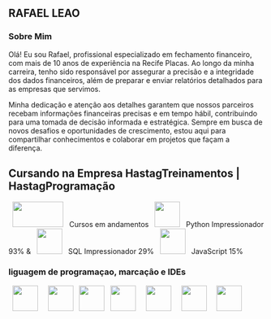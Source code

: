 ## RAFAEL LEAO

### Sobre Mim
Olá! Eu sou Rafael, profissional especializado em fechamento financeiro, com mais de 10 anos de experiência na Recife Placas. Ao longo da minha carreira, tenho sido responsável por assegurar a precisão e a integridade dos dados financeiros, além de preparar e enviar relatórios detalhados para as empresas que servimos.

Minha dedicação e atenção aos detalhes garantem que nossos parceiros recebam informações financeiras precisas e em tempo hábil, contribuindo para uma tomada de decisão informada e estratégica.
Sempre em busca de novos desafios e oportunidades de crescimento, estou aqui para compartilhar conhecimentos e colaborar em projetos que façam a diferença.

<div display="inline">
    <h2>Cursando na Empresa HastagTreinamentos | HastagProgramação</h2> &nbsp;&nbsp;<img  width=100px height=50px  src= "https://www.hashtagtreinamentos.com/wp-content/uploads/2022/05/Logo-Hashtag-Original-100x45px.png"/>&nbsp;&nbsp;
    Cursos em andamentos &nbsp;&nbsp;<img  width=50px height= 50px src="https://cdn.jsdelivr.net/gh/devicons/devicon/icons/python/python-original-wordmark.svg" />&nbsp;&nbsp; Python Impressionador 93% & &nbsp;&nbsp;<img width=50px height= 50px  src="https://cdn.jsdelivr.net/gh/devicons/devicon@latest/icons/azuresqldatabase/azuresqldatabase-original.svg" />&nbsp;&nbsp; SQL Impressionador 29%  &nbsp;&nbsp;<img width=50px height= 50px src="https://cdn.jsdelivr.net/gh/devicons/devicon@latest/icons/javascript/javascript-original.svg" />&nbsp;&nbsp; JavaScript 15%
          
</div>

### liguagem de programaçao, marcaçâo e IDEs

<div display="inline">
    &nbsp;&nbsp;<img  width=50px height= 50px src="https://cdn.jsdelivr.net/gh/devicons/devicon/icons/python/python-original-wordmark.svg" />&nbsp;&nbsp;
    &nbsp;&nbsp;<img width=50px height= 50px  src="https://cdn.jsdelivr.net/gh/devicons/devicon@latest/icons/azuresqldatabase/azuresqldatabase-original.svg" />   
    &nbsp;&nbsp;<img width=50px height= 50px  src="https://cdn.jsdelivr.net/gh/devicons/devicon@latest/icons/javascript/javascript-original.svg" />          
    &nbsp;&nbsp;<img width=50px height= 50px src="https://cdn.jsdelivr.net/gh/devicons/devicon/icons/css3/css3-original.svg" />&nbsp;&nbsp;
    &nbsp;&nbsp;<img  width=50px height= 50px src="https://cdn.jsdelivr.net/gh/devicons/devicon/icons/html5/html5-original.svg" />&nbsp;&nbsp;
    &nbsp;&nbsp;<img width=50px height= 50px src="https://cdn.jsdelivr.net/gh/devicons/devicon/icons/jupyter/jupyter-original-wordmark.svg" />&nbsp;&nbsp;
    &nbsp;&nbsp;<img  width=50px height= 50px src="https://cdn.jsdelivr.net/gh/devicons/devicon/icons/vscode/vscode-original-wordmark.svg" />&nbsp;&nbsp;
</div>  
    
<!---
Rafaellleao/Rafaellleao is a ✨ special ✨ repository because its `perfilmarkdown.md` (this file) appears on your GitHub profile.
You can click the Preview link to take a look at your changes.
--->
